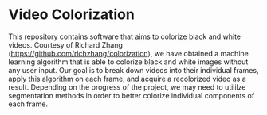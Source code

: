 # Video Colorization
This repository contains software that aims to colorize black and white videos. Courtesy of Richard Zhang (https://github.com/richzhang/colorization), we 
have obtained a machine learning algorithm that is able to colorize black and white images without any user input. Our goal is to break down videos into their
individual frames, apply this algorithm on each frame, and acquire a recolorized video as a result. Depending on the progress of the project, we may need to 
utililze segmentation methods in order to better colorize individual components of each frame. 
